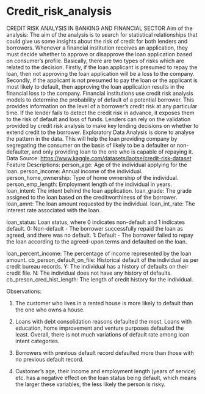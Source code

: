 # Credit_risk_analysis
CREDIT RISK ANALYSIS IN BANKING AND FINANCIAL SECTOR
Aim of the analysis:
The aim of the analysis is to search for statistical relationships that could give us some insights about the risk of credit for both lenders and borrowers. 
Whenever a financial institution receives an application, they must decide whether to approve or disapprove the loan application based on consumer’s profile. Basically, there are two types of risks which are related to the decision. Firstly, if the loan applicant is presumed to repay the loan, then not approving the loan application will be a loss to the company. Secondly, if the applicant is not presumed to pay the loan or the applicant is most likely to default, then approving the loan application results in the financial loss to the company.
Financial institutions use credit risk analysis models to determine the probability of default of a potential borrower.
This provides information on the level of a borrower’s credit risk at any particular time. If the lender fails to detect the credit risk in advance, it exposes them to the risk of default and loss of funds. 
Lenders can rely on the validation provided by credit risk analysis to make key lending decisions on whether to extend credit to the borrower. 
Exploratory Data Analysis is done to analyse the pattern in the data. This will help the loan providing company by segregating the consumer on the basis of likely to be a defaulter or non-defaulter, and only providing loan to the one who is capable of repaying it.
Data Source:
https://www.kaggle.com/datasets/laotse/credit-risk-dataset
Feature Descriptions: 
person_age: Age of the individual applying for the loan.
person_income: Annual income of the individual.
person_home_ownership: Type of home ownership of the individual.
person_emp_length: Employment length of the individual in years.
loan_intent: The intent behind the loan application.
loan_grade: The grade assigned to the loan based on the creditworthiness of the borrower.
loan_amnt: The loan amount requested by the individual.
loan_int_rate: The interest rate associated with the loan.

loan_status: Loan status, where 0 indicates non-default and 1 indicates default.
0: Non-default - The borrower successfully repaid the loan as agreed, and there was no default.
1: Default - The borrower failed to repay the loan according to the agreed-upon terms and defaulted on the loan.

loan_percent_income: The percentage of income represented by the loan amount.
cb_person_default_on_file: Historical default of the individual as per credit bureau records.
Y: The individual has a history of defaults on their credit file.
N: The individual does not have any history of defaults.
cb_preson_cred_hist_length: The length of credit history for the individual.

Observations:
1. The customer who lives in a rented house is more likely to default than the one who owns a house. 
2. Loans with debt consolidation reasons defaulted the most. Loans with education, home improvement and venture purposes defaulted the least. Overall, there is not much variations of default rate among loan intent categories.
3. Borrowers with previous default record defaulted more than those with no previous default record.

4. Customer’s age, their income and employment length (years of service) etc. has a negative effect on the loan status being default, which means the larger these variables, the less likely the person is risky. 

